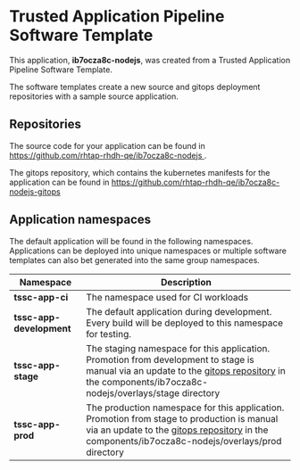 # Trusted Application Pipeline Software Template

This application, **ib7ocza8c-nodejs**, was created from a Trusted Application Pipeline Software Template.

The software templates create a new source and gitops deployment repositories with a sample source application. 

## Repositories

The source code for your application can be found in [https://github.com/rhtap-rhdh-qe/ib7ocza8c-nodejs ](https://github.com/rhtap-rhdh-qe/ib7ocza8c-nodejs ).
 
The gitops repository, which contains the kubernetes manifests for the application can be found in 
[https://github.com/rhtap-rhdh-qe/ib7ocza8c-nodejs-gitops ](https://github.com/rhtap-rhdh-qe/ib7ocza8c-nodejs-gitops ) 

## Application namespaces 

The default application will be found in the following namespaces. Applications can be deployed into unique namespaces or multiple software templates can also bet generated into the same group namespaces.  

|  Namespace   |  Description   |  
| -------- | -------- |
| **tssc-app-ci** | The namespace used for CI workloads |
| **tssc-app-development** | The default application during development. Every build will be deployed to this namespace for testing. |
| **tssc-app-stage** | The staging namespace for this application. Promotion from development to stage is manual via an update to the [gitops repository](https://github.com/rhtap-rhdh-qe/ib7ocza8c-nodejs-gitops ) in the components/ib7ocza8c-nodejs/overlays/stage directory |
| **tssc-app-prod** | The production namespace for this application. Promotion from stage to production is manual via an update to the [gitops repository](https://github.com/rhtap-rhdh-qe/ib7ocza8c-nodejs-gitops ) in the components/ib7ocza8c-nodejs/overlays/prod directory |